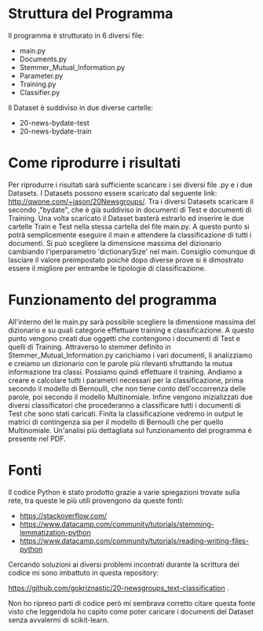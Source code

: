 # Struttura del Programma

Il programma è strutturato in 6 diversi file:

- main.py
- Documents.py
- Stemmer_Mutual_Information.py
- Parameter.py
- Training.py
- Classifier.py

Il Dataset è suddiviso in due diverse cartelle:

- 20-news-bydate-test
- 20-news-bydate-train

# Come riprodurre i risultati

Per riprodurre i risultati sarà sufficiente scaricare i sei diversi file .py e i due Datasets. I Datasets possono essere scaricato dal seguente link: http://qwone.com/~jason/20Newsgroups/. Tra i diversi Datasets scaricare il secondo ,"bydate", che è già suddiviso in documenti di Test e documenti di Training. Una volta scaricato il Dataset basterà estrarlo ed inserire le due cartelle Train e Test nella stessa cartella del file main.py. A questo punto si potrà semplicemente eseguire il main e attendere la classificazione di tutti i documenti. Si può scegliere la dimensione massima del dizionario cambiando l'iperparametro 'dictionarySize' nel main. Consiglio comunque di lasciare il valore preimpostato poichè dopo diverse prove si è dimostrato essere il migliore per entrambe le tipologie di classificazione.

# Funzionamento del programma

All'interno del le main.py sarà possibile scegliere la dimensione massima del dizionario e su quali categorie effettuare training e classificazione. A questo punto vengono creati due oggetti che contengono i documenti di Test e quelli di Training. Attraverso lo stemmer definito in Stemmer_Mutual_Information.py carichiamo i vari documenti, li analizziamo e creiamo un dizionario con le parole più rilevanti sfruttando la mutua informazione tra classi. Possiamo quindi effettuare il training. Andiamo a creare e calcolare tutti i parametri necessari per la classificazione, prima secondo il modello di Bernoulli, che non tiene conto dell'occorrenza delle parole, poi secondo il modello Multinomiale. Infine vengono inizializzati due diversi classificatori che procederanno a classificare tutti i documenti di Test che sono stati caricati. Finita la classificazione vedremo in output le matrici di contingenza sia per il modello di Bernoulli che per quello Multinomiale. Un'analisi più  dettagliata sul funzionamento del programma è presente nel PDF.

# Fonti

Il codice Python è stato prodotto grazie a varie spiegazioni trovate sulla rete, tra queste le più utili provengono da queste fonti:

- <https://stackoverflow.com/>
- <https://www.datacamp.com/community/tutorials/stemming-lemmatization-python>
- <https://www.datacamp.com/community/tutorials/reading-writing-files-python>

Cercando soluzioni ai diversi problemi incontrati durante la scrittura del codice mi sono imbattuto in questa repository:

https://github.com/gokriznastic/20-newsgroups_text-classification . 

Non ho ripreso parti di codice però mi sembrava corretto citare questa fonte visto che leggendola ho capito come poter caricare i documenti del Dataset senza avvalermi di scikit-learn.
